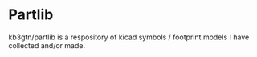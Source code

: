 # Partlib
kb3gtn/partlib is a respository of kicad symbols / footprint models I have collected and/or made.

